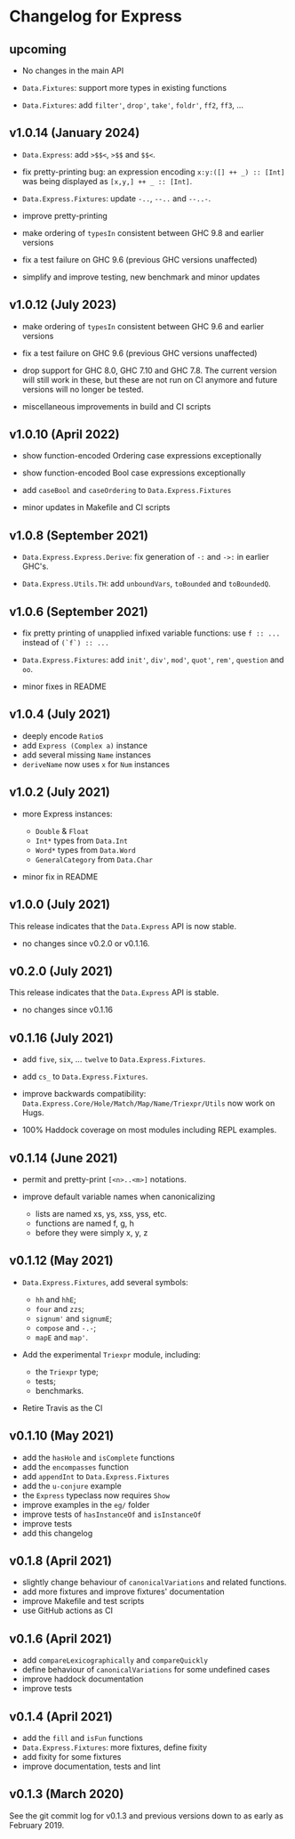 Changelog for Express
=====================


upcoming
--------

* No changes in the main API

* `Data.Fixtures`: support more types in existing functions

* `Data.Fixtures`: add `filter'`, `drop'`, `take'`, `foldr'`, `ff2`, `ff3`, ...


v1.0.14 (January 2024)
----------------------

* `Data.Express`: add `>$$<`, `>$$` and `$$<`.

* fix pretty-printing bug:
  an expression encoding `x:y:([] ++ _) :: [Int]`
  was being displayed as `[x,y,] ++ _ :: [Int]`.

* `Data.Express.Fixtures`: update `-..`, `--..` and `--..-`.

* improve pretty-printing

* make ordering of `typesIn` consistent between GHC 9.8 and earlier versions

* fix a test failure on GHC 9.6 (previous GHC versions unaffected)

* simplify and improve testing, new benchmark and minor updates


v1.0.12 (July 2023)
-------------------

* make ordering of `typesIn` consistent between GHC 9.6 and earlier versions

* fix a test failure on GHC 9.6 (previous GHC versions unaffected)

* drop support for GHC 8.0, GHC 7.10 and GHC 7.8.
  The current version will still work in these,
  but these are not run on CI anymore
  and future versions will no longer be tested.

* miscellaneous improvements in build and CI scripts


v1.0.10 (April 2022)
--------------------

* show function-encoded Ordering case expressions exceptionally

* show function-encoded Bool case expressions exceptionally

* add `caseBool` and `caseOrdering` to `Data.Express.Fixtures`

* minor updates in Makefile and CI scripts


v1.0.8 (September 2021)
-----------------------

* `Data.Express.Express.Derive`:
  fix generation of `-:` and `->:` in earlier GHC's.

* `Data.Express.Utils.TH`:
  add `unboundVars`, `toBounded` and `toBoundedQ`.


v1.0.6 (September 2021)
-----------------------

* fix pretty printing of unapplied infixed variable functions:
  use `f :: ...`  instead of ``(`f`) :: ...``

* `Data.Express.Fixtures`:
  add `init'`, `div'`, `mod'`, `quot'`, `rem'`, `question` and `oo`.

* minor fixes in README


v1.0.4 (July 2021)
------------------

* deeply encode `Ratio`s
* add `Express (Complex a)` instance
* add several missing `Name` instances
* `deriveName` now uses `x` for `Num` instances


v1.0.2 (July 2021)
------------------

* more Express instances:
	- `Double` & `Float`
	- `Int*` types from `Data.Int`
	- `Word*` types from `Data.Word`
	- `GeneralCategory` from `Data.Char`

* minor fix in README


v1.0.0 (July 2021)
------------------

This release indicates that the `Data.Express` API is now stable.

* no changes since v0.2.0 or v0.1.16.


v0.2.0 (July 2021)
------------------

This release indicates that the `Data.Express` API is stable.

* no changes since v0.1.16


v0.1.16 (July 2021)
-------------------

* add `five`, `six`, ... `twelve` to `Data.Express.Fixtures`.

* add `cs_` to `Data.Express.Fixtures`.

* improve backwards compatibility:
  `Data.Express.Core/Hole/Match/Map/Name/Triexpr/Utils` now work on Hugs.

* 100% Haddock coverage on most modules including REPL examples.


v0.1.14 (June 2021)
-------------------

* permit and pretty-print `[<n>..<m>]` notations.

* improve default variable names when canonicalizing
	- lists are named xs, ys, xss, yss, etc.
	- functions are named f, g, h
	- before they were simply x, y, z


v0.1.12 (May 2021)
------------------

* `Data.Express.Fixtures`, add several symbols:
	- `hh` and `hhE`;
	- `four` and `zzs`;
	- `signum'` and `signumE`;
	- `compose` and `-.-`;
	- `mapE` and `map'`.

* Add the experimental `Triexpr` module, including:
	- the `Triexpr` type;
	- tests;
	- benchmarks.

* Retire Travis as the CI


v0.1.10 (May 2021)
------------------

* add the `hasHole` and `isComplete` functions
* add the `encompasses` function
* add `appendInt` to `Data.Express.Fixtures`
* add the `u-conjure` example
* the `Express` typeclass now requires `Show`
* improve examples in the `eg/` folder
* improve tests of `hasInstanceOf` and `isInstanceOf`
* improve tests
* add this changelog


v0.1.8 (April 2021)
-------------------

* slightly change behaviour of `canonicalVariations` and related functions.
* add more fixtures and improve fixtures' documentation
* improve Makefile and test scripts
* use GitHub actions as CI


v0.1.6 (April 2021)
-------------------

* add `compareLexicographically` and `compareQuickly`
* define behaviour of `canonicalVariations` for some undefined cases
* improve haddock documentation
* improve tests


v0.1.4 (April 2021)
-------------------

* add the `fill` and `isFun` functions
* `Data.Express.Fixtures`: more fixtures, define fixity
* add fixity for some fixtures
* improve documentation, tests and lint


v0.1.3 (March 2020)
-------------------

See the git commit log for v0.1.3 and previous versions
down to as early as February 2019.
